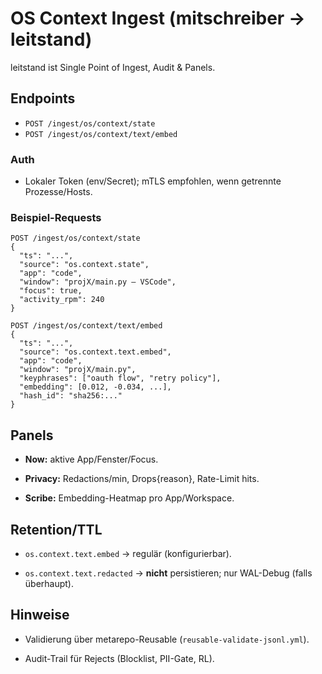 # OS Context Ingest (mitschreiber → leitstand)

leitstand ist Single Point of Ingest, Audit & Panels.

## Endpoints
- `POST /ingest/os/context/state`
- `POST /ingest/os/context/text/embed`

### Auth
- Lokaler Token (env/Secret); mTLS empfohlen, wenn getrennte Prozesse/Hosts.

### Beispiel-Requests
```http
POST /ingest/os/context/state
{
  "ts": "...",
  "source": "os.context.state",
  "app": "code",
  "window": "projX/main.py — VSCode",
  "focus": true,
  "activity_rpm": 240
}
```

```http
POST /ingest/os/context/text/embed
{
  "ts": "...",
  "source": "os.context.text.embed",
  "app": "code",
  "window": "projX/main.py",
  "keyphrases": ["oauth flow", "retry policy"],
  "embedding": [0.012, -0.034, ...],
  "hash_id": "sha256:..."
}
```

## Panels

- **Now:** aktive App/Fenster/Focus.
    
- **Privacy:** Redactions/min, Drops{reason}, Rate-Limit hits.
    
- **Scribe:** Embedding-Heatmap pro App/Workspace.
    

## Retention/TTL

- `os.context.text.embed` → regulär (konfigurierbar).
    
- `os.context.text.redacted` → **nicht** persistieren; nur WAL-Debug (falls überhaupt).
    

## Hinweise

- Validierung über metarepo-Reusable (`reusable-validate-jsonl.yml`).
    
- Audit-Trail für Rejects (Blocklist, PII-Gate, RL).
    
